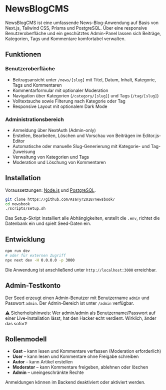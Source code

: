 # NewsBlogCMS

NewsBlogCMS ist eine umfassende News-Blog-Anwendung auf Basis von Next.js, Tailwind CSS, Prisma und PostgreSQL. Über eine responsive Benutzeroberfläche und ein geschütztes Admin-Panel lassen sich Beiträge, Kategorien, Tags und Kommentare komfortabel verwalten.

## Funktionen

### Benutzeroberfläche
- Beitragsansicht unter `/news/[slug]` mit Titel, Datum, Inhalt, Kategorie, Tags und Kommentaren
- Kommentarformular mit optionaler Moderation
- Navigation über Kategorien (`/category/[slug]`) und Tags (`/tag/[slug]`)
- Volltextsuche sowie Filterung nach Kategorie oder Tag
- Responsive Layout mit optionalem Dark Mode

### Administrationsbereich
- Anmeldung über NextAuth (Admin-only)
- Erstellen, Bearbeiten, Löschen und Vorschau von Beiträgen im Editor.js-Editor
- Automatische oder manuelle Slug-Generierung mit Kategorie- und Tag-Zuweisung
- Verwaltung von Kategorien und Tags
- Moderation und Löschung von Kommentaren

## Installation

Voraussetzungen: [Node.js](https://nodejs.org/) und [PostgreSQL](https://www.postgresql.org/).

```bash
git clone https://github.com/AsaTyr2018/newsbook/
cd newsbook
./scripts/setup.sh
```

Das Setup-Skript installiert alle Abhängigkeiten, erstellt die `.env`, richtet die Datenbank ein und spielt Seed-Daten ein.

## Entwicklung

```bash
npm run dev
# oder für externen Zugriff
npx next dev -H 0.0.0.0 -p 3000
```

Die Anwendung ist anschließend unter `http://localhost:3000` erreichbar.

## Admin-Testkonto

Der Seed erzeugt einen Admin-Benutzer mit Benutzername `admin` und Passwort `admin`. Der Admin-Bereich ist unter `/admin` verfügbar.

⚠️ Sicherheitshinweis: Wer admin/admin als Benutzername/Passwort auf einer Live-Installation lässt, hat den Hacker echt verdient. 
Wirklich, änder das sofort!

## Rollenmodell

- **Gast** – kann lesen und Kommentare verfassen (Moderation erforderlich)
- **User** – kann lesen und Kommentare ohne Freigabe schreiben
- **Autor** – kann Artikel erstellen
- **Moderator** – kann Kommentare freigeben, ablehnen oder löschen
- **Admin** – uneingeschränkte Rechte

Anmeldungen können im Backend deaktiviert oder aktiviert werden.
